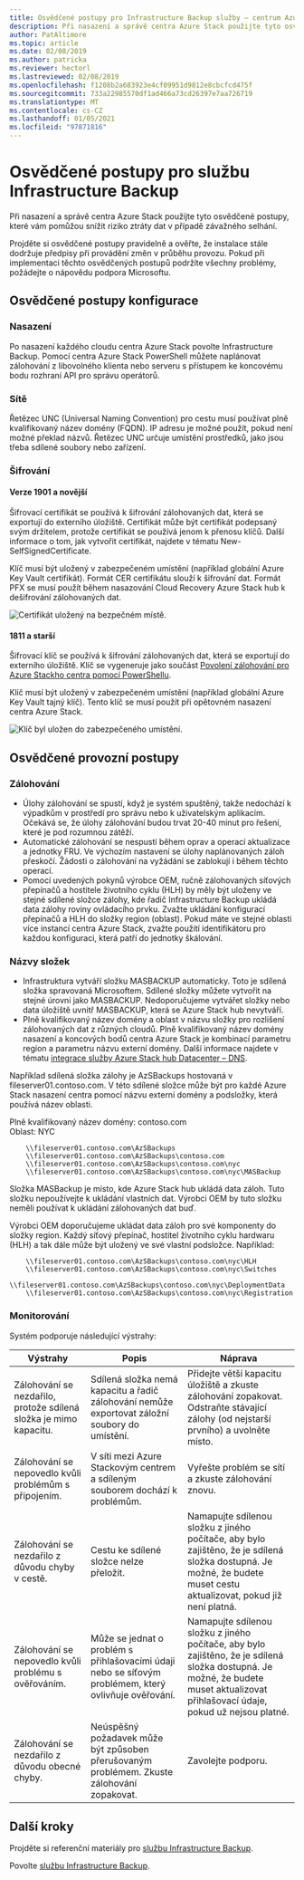 ```yaml
---
title: Osvědčené postupy pro Infrastructure Backup služby – centrum Azure Stack
description: Při nasazení a správě centra Azure Stack použijte tyto osvědčené postupy, které vám pomůžou snížit riziko ztráty dat v případě závažného selhání.
author: PatAltimore
ms.topic: article
ms.date: 02/08/2019
ms.author: patricka
ms.reviewer: hectorl
ms.lastreviewed: 02/08/2019
ms.openlocfilehash: f1208b2a683923e4cf09951d9812e8cbcfcd475f
ms.sourcegitcommit: 733a22985570df1ad466a73cd26397e7aa726719
ms.translationtype: MT
ms.contentlocale: cs-CZ
ms.lasthandoff: 01/05/2021
ms.locfileid: "97871816"
---
```

# <a name="infrastructure-backup-service-best-practices"></a>Osvědčené postupy pro službu Infrastructure Backup

Při nasazení a správě centra Azure Stack použijte tyto osvědčené postupy, které vám pomůžou snížit riziko ztráty dat v případě závažného selhání.

Projděte si osvědčené postupy pravidelně a ověřte, že instalace stále dodržuje předpisy při provádění změn v průběhu provozu. Pokud při implementaci těchto osvědčených postupů podržíte všechny problémy, požádejte o nápovědu podpora Microsoftu.

## <a name="configuration-best-practices"></a>Osvědčené postupy konfigurace

### <a name="deployment"></a>Nasazení

Po nasazení každého cloudu centra Azure Stack povolte Infrastructure Backup. Pomocí centra Azure Stack PowerShell můžete naplánovat zálohování z libovolného klienta nebo serveru s přístupem ke koncovému bodu rozhraní API pro správu operátorů.

### <a name="networking"></a>Sítě

Řetězec UNC (Universal Naming Convention) pro cestu musí používat plně kvalifikovaný název domény (FQDN). IP adresu je možné použít, pokud není možné překlad názvů. Řetězec UNC určuje umístění prostředků, jako jsou třeba sdílené soubory nebo zařízení.

### <a name="encryption"></a>Šifrování

#### <a name="version-1901-and-newer"></a>Verze 1901 a novější

Šifrovací certifikát se používá k šifrování zálohovaných dat, která se exportují do externího úložiště. Certifikát může být certifikát podepsaný svým držitelem, protože certifikát se používá jenom k přenosu klíčů. Další informace o tom, jak vytvořit certifikát, najdete v tématu New-SelfSignedCertificate.
  
Klíč musí být uložený v zabezpečeném umístění (například globální Azure Key Vault certifikát). Formát CER certifikátu slouží k šifrování dat. Formát PFX se musí použít během nasazování Cloud Recovery Azure Stack hub k dešifrování zálohovaných dat.

![Certifikát uložený na bezpečném místě.](media/azure-stack-backup/azure-stack-backup-encryption-store-cert.png)

#### <a name="1811-and-older"></a>1811 a starší

Šifrovací klíč se používá k šifrování zálohovaných dat, která se exportují do externího úložiště. Klíč se vygeneruje jako součást [Povolení zálohování pro Azure Stackho centra pomocí PowerShellu](azure-stack-backup-enable-backup-powershell.md).

Klíč musí být uložený v zabezpečeném umístění (například globální Azure Key Vault tajný klíč). Tento klíč se musí použít při opětovném nasazení centra Azure Stack.

![Klíč byl uložen do zabezpečeného umístění.](media/azure-stack-backup/azure-stack-backup-encryption2.png)

## <a name="operational-best-practices"></a>Osvědčené provozní postupy

### <a name="backups"></a>Zálohování

 - Úlohy zálohování se spustí, když je systém spuštěný, takže nedochází k výpadkům v prostředí pro správu nebo k uživatelským aplikacím. Očekává se, že úlohy zálohování budou trvat 20-40 minut pro řešení, které je pod rozumnou zátěží.
 - Automatické zálohování se nespustí během oprav a operací aktualizace a jednotky FRU. Ve výchozím nastavení se úlohy naplánovaných záloh přeskočí. Žádosti o zálohování na vyžádání se zablokují i během těchto operací.    
 - Pomocí uvedených pokynů výrobce OEM, ručně zálohovaných síťových přepínačů a hostitele životního cyklu (HLH) by měly být uloženy ve stejné sdílené složce zálohy, kde řadič Infrastructure Backup ukládá data zálohy roviny ovládacího prvku. Zvažte ukládání konfigurací přepínačů a HLH do složky region (oblast). Pokud máte ve stejné oblasti více instancí centra Azure Stack, zvažte použití identifikátoru pro každou konfiguraci, která patří do jednotky škálování.

### <a name="folder-names"></a>Názvy složek

 - Infrastruktura vytváří složku MASBACKUP automaticky. Toto je sdílená složka spravovaná Microsoftem. Sdílené složky můžete vytvořit na stejné úrovni jako MASBACKUP. Nedoporučujeme vytvářet složky nebo data úložiště uvnitř MASBACKUP, která se Azure Stack hub nevytváří.
 -  Plně kvalifikovaný název domény a oblast v názvu složky pro rozlišení zálohovaných dat z různých cloudů. Plně kvalifikovaný název domény nasazení a koncových bodů centra Azure Stack je kombinací parametru region a parametru názvu externí domény. Další informace najdete v tématu [integrace služby Azure Stack hub Datacenter – DNS](azure-stack-integrate-dns.md).

Například sdílená složka zálohy je AzSBackups hostovaná v fileserver01.contoso.com. V této sdílené složce může být pro každé Azure Stack nasazení centra pomocí názvu externí domény a podsložky, která používá název oblasti.

Plně kvalifikovaný název domény: contoso.com  
Oblast: NYC

```console
    \\fileserver01.contoso.com\AzSBackups
    \\fileserver01.contoso.com\AzSBackups\contoso.com
    \\fileserver01.contoso.com\AzSBackups\contoso.com\nyc
    \\fileserver01.contoso.com\AzSBackups\contoso.com\nyc\MASBackup
```

Složka MASBackup je místo, kde Azure Stack hub ukládá data záloh. Tuto složku nepoužívejte k ukládání vlastních dat. Výrobci OEM by tuto složku neměli používat k ukládání zálohovaných dat buď.

Výrobci OEM doporučujeme ukládat data záloh pro své komponenty do složky region. Každý síťový přepínač, hostitel životního cyklu hardwaru (HLH) a tak dále může být uložený ve své vlastní podsložce. Například:

```console
    \\fileserver01.contoso.com\AzSBackups\contoso.com\nyc\HLH
    \\fileserver01.contoso.com\AzSBackups\contoso.com\nyc\Switches
    \\fileserver01.contoso.com\AzSBackups\contoso.com\nyc\DeploymentData
    \\fileserver01.contoso.com\AzSBackups\contoso.com\nyc\Registration
```

### <a name="monitoring"></a>Monitorování

Systém podporuje následující výstrahy:

| Výstrahy                                                   | Popis                                                                                     | Náprava                                                                                                                                |
|---------------------------------------------------------|-------------------------------------------------------------------------------------------------|--------------------------------------------------------------------------------------------------------------------------------------------|
| Zálohování se nezdařilo, protože sdílená složka je mimo kapacitu. | Sdílená složka nemá kapacitu a řadič zálohování nemůže exportovat záložní soubory do umístění. | Přidejte větší kapacitu úložiště a zkuste zálohování zopakovat. Odstraňte stávající zálohy (od nejstarší prvního) a uvolněte místo.                    |
| Zálohování se nepovedlo kvůli problémům s připojením.             | V síti mezi Azure Stackovým centrem a sdíleným souborem dochází k problémům.                          | Vyřešte problém se sítí a zkuste zálohování znovu.                                                                                            |
| Zálohování se nezdařilo z důvodu chyby v cestě.                | Cestu ke sdílené složce nelze přeložit.                                                          | Namapujte sdílenou složku z jiného počítače, aby bylo zajištěno, že je sdílená složka dostupná. Je možné, že budete muset cestu aktualizovat, pokud již není platná.       |
| Zálohování se nepovedlo kvůli problému s ověřováním.               | Může se jednat o problém s přihlašovacími údaji nebo se síťovým problémem, který ovlivňuje ověřování.    | Namapujte sdílenou složku z jiného počítače, aby bylo zajištěno, že je sdílená složka dostupná. Je možné, že budete muset aktualizovat přihlašovací údaje, pokud už nejsou platné. |
| Zálohování se nezdařilo z důvodu obecné chyby.                    | Neúspěšný požadavek může být způsoben přerušovaným problémem. Zkuste zálohování zopakovat.                    | Zavolejte podporu.                                                                                                                               |

## <a name="next-steps"></a>Další kroky

Projděte si referenční materiály pro [službu Infrastructure Backup](azure-stack-backup-reference.md).

Povolte [službu Infrastructure Backup](azure-stack-backup-enable-backup-console.md).

